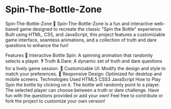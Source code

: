 # Spin-The-Bottle-Zone

Spin-The-Bottle-Zone 🎉
Spin-The-Bottle-Zone is a fun and interactive web-based game designed to recreate the classic "Spin the Bottle" experience. Built using HTML, CSS, and JavaScript, this project features a customizable game interface, seamless animations, and a collection of truth and dare questions to enhance the fun!

Features
🎯 Interactive Bottle Spin: A spinning animation that randomly selects a player.
❓ Truth & Dare: A dynamic set of truth and dare questions for a lively game session.
🎨 Customizable UI: Modify the design and style to match your preferences.
📱 Responsive Design: Optimized for desktop and mobile screens.
Technologies Used
HTML5
CSS3
JavaScript
How to Play
Spin the bottle by clicking on it.
The bottle will randomly point to a player.
The selected player can choose between a truth or dare challenge.
Have fun with the questions provided or add your own!
Feel free to contribute or fork the project to customize your own version!
